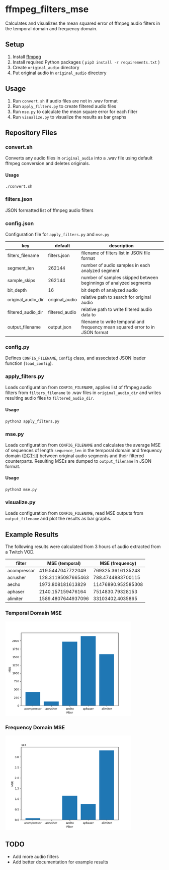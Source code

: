 # ffmpeg_filters_mse

Calculates and visualizes the mean squared error of ffmpeg audio filters in the temporal domain and frequency domain.

## Setup

1. Install [ffmpeg](https://ffmpeg.org/download.html)
2. Install required Python packages ( `pip3 install -r requirements.txt` )
3. Create `original_audio` directory
4. Put original audio in `original_audio` directory

## Usage

1. Run `convert.sh` if audio files are not in .wav format
2. Run `apply_filters.py` to create filtered audio files
3. Run `mse.py` to calculate the mean square error for each filter
4. Run `visualize.py` to visualize the results as bar graphs

## Repository Files

### convert.sh

Converts any audio files in `original_audio` into a .wav file using default ffmpeg conversion and deletes originals.

#### Usage

`./convert.sh`

### filters.json

JSON formatted list of ffmpeg audio filters

### config.json

Configuration file for `apply_filters.py` and `mse.py`

| key                 | default         | description                                                                   |
|---------------------|-----------------|-------------------------------------------------------------------------------|
| filters_filename    | filters.json    | filename of filters list in JSON file format                                  |
| segment_len         | 262144          | number of audio samples in each analyzed segment                              |
| sample_skips        | 262144          | number of samples skipped between beginnings of analyzed segments             |
| bit_depth           | 16              | bit depth of analyzed audio                                                   |
| original_audio_dir  | original_audio  | relative path to search for original audio                                    |
| filtered_audio_dir  | filtered_audio  | relative path to write filtered audio data to                                 |
| output_filename     | output.json     | filename to write temporal and frequency mean squared error to in JSON format |

### config.py

Defines `CONFIG_FILENAME`, `Config` class, and associated JSON loader function (`load_config`).

### apply_filters.py

Loads configuration from `CONFIG_FILENAME`, applies list of ffmpeg audio filters from `filters_filename` to .wav files in `original_audio_dir` and writes resulting audio files to `filtered_audio_dir`.

#### Usage

`python3 apply_filters.py`

### mse.py

Loads configuration from `CONFIG_FILENAME` and calculates the average MSE of sequences of length `sequence_len` in the temporal domain and frequency domain ([DCT-II](https://en.wikipedia.org/wiki/Discrete_cosine_transform#DCT-II)) between original audio segments and their filtered counterparts. Resulting MSEs are dumped to `output_filename` in JSON format.

#### Usage

`python3 mse.py`

### visualize.py

Loads configuration from `CONFIG_FILENAME`, read MSE outputs from `output_filename` and plot the results as bar graphs.

## Example Results

The following results were calculated from 3 hours of audio extracted from a Twitch VOD.

| filter      | MSE (temporal)     | MSE (frequency)    |
|-------------|--------------------|--------------------|
| acompressor | 419.5447047722049  | 769325.3616135248  |
| acrusher    | 128.31195087665463 | 788.4744883700115  |
| aecho       | 1973.808181613829  | 11476890.952585308 |
| aphaser     | 2140.157159476164  | 7514830.79328153   |
| alimiter    | 1589.4807644937096 | 33103402.4035865   |

### Temporal Domain MSE

<img src="https://github.com/hrichharms/ffmpeg_filters_mse/blob/master/figures/Temporal_Mean_Square_Error_(MSE).png?raw=true" alt="Mean Squared Error in the Temporal Domain" width="400"/>

### Frequency Domain MSE

<img src="https://github.com/hrichharms/ffmpeg_filters_mse/blob/master/figures/Frequency_Mean_Square_Error_(MSE).png?raw=true" alt="Mean Squared Error in the Frequency Domain" width="400"/>

## TODO
- Add more audio filters
- Add better documentation for example results
